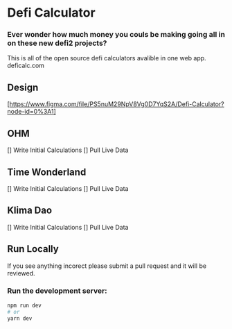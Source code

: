 # Defi Calculator
### Ever wonder how much money you couls be making going all in on these new defi2 projects?

This is all of the open source defi calculators avalible in one web app.
deficalc.com

## Design
[https://www.figma.com/file/PS5nuM29NpV8Vg0D7YqS2A/Defi-Calculator?node-id=0%3A1]

## OHM
[] Write Initial Calculations
[] Pull Live Data

## Time Wonderland
[] Write Initial Calculations
[] Pull Live Data

## Klima Dao
[] Write Initial Calculations
[] Pull Live Data


## Run Locally

If you see anything incorect please submit a pull request and it will be reviewed. 

### Run the development server:

```bash
npm run dev
# or
yarn dev
```
